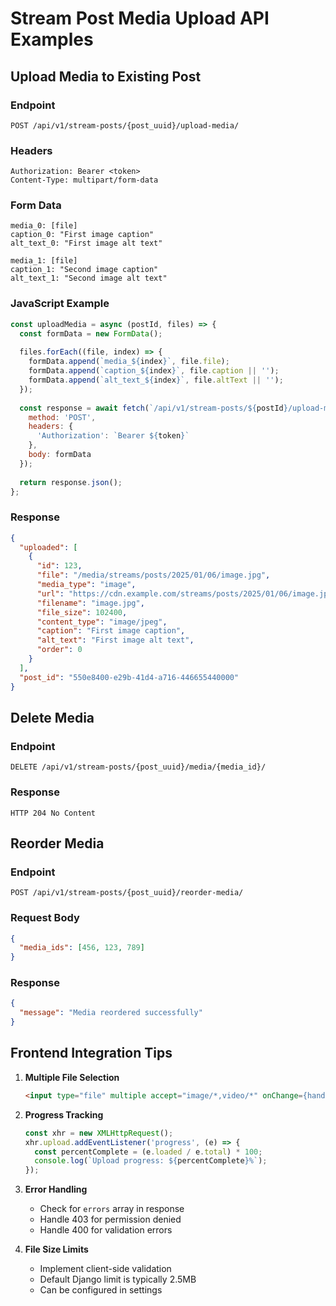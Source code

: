 # Stream Post Media Upload API Examples

## Upload Media to Existing Post

### Endpoint
```
POST /api/v1/stream-posts/{post_uuid}/upload-media/
```

### Headers
```
Authorization: Bearer <token>
Content-Type: multipart/form-data
```

### Form Data
```
media_0: [file]
caption_0: "First image caption"
alt_text_0: "First image alt text"

media_1: [file]
caption_1: "Second image caption"
alt_text_1: "Second image alt text"
```

### JavaScript Example
```javascript
const uploadMedia = async (postId, files) => {
  const formData = new FormData();
  
  files.forEach((file, index) => {
    formData.append(`media_${index}`, file.file);
    formData.append(`caption_${index}`, file.caption || '');
    formData.append(`alt_text_${index}`, file.altText || '');
  });
  
  const response = await fetch(`/api/v1/stream-posts/${postId}/upload-media/`, {
    method: 'POST',
    headers: {
      'Authorization': `Bearer ${token}`
    },
    body: formData
  });
  
  return response.json();
};
```

### Response
```json
{
  "uploaded": [
    {
      "id": 123,
      "file": "/media/streams/posts/2025/01/06/image.jpg",
      "media_type": "image",
      "url": "https://cdn.example.com/streams/posts/2025/01/06/image.jpg",
      "filename": "image.jpg",
      "file_size": 102400,
      "content_type": "image/jpeg",
      "caption": "First image caption",
      "alt_text": "First image alt text",
      "order": 0
    }
  ],
  "post_id": "550e8400-e29b-41d4-a716-446655440000"
}
```

## Delete Media

### Endpoint
```
DELETE /api/v1/stream-posts/{post_uuid}/media/{media_id}/
```

### Response
```
HTTP 204 No Content
```

## Reorder Media

### Endpoint
```
POST /api/v1/stream-posts/{post_uuid}/reorder-media/
```

### Request Body
```json
{
  "media_ids": [456, 123, 789]
}
```

### Response
```json
{
  "message": "Media reordered successfully"
}
```

## Frontend Integration Tips

1. **Multiple File Selection**
   ```html
   <input type="file" multiple accept="image/*,video/*" onChange={handleFileSelect} />
   ```

2. **Progress Tracking**
   ```javascript
   const xhr = new XMLHttpRequest();
   xhr.upload.addEventListener('progress', (e) => {
     const percentComplete = (e.loaded / e.total) * 100;
     console.log(`Upload progress: ${percentComplete}%`);
   });
   ```

3. **Error Handling**
   - Check for `errors` array in response
   - Handle 403 for permission denied
   - Handle 400 for validation errors

4. **File Size Limits**
   - Implement client-side validation
   - Default Django limit is typically 2.5MB
   - Can be configured in settings